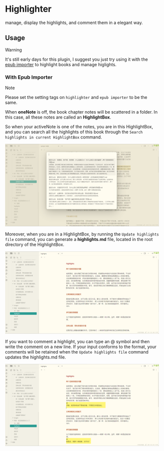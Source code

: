 # Highlighter

manage, display the highlights, and comment them in a elegant way.

## Usage

> [!warning]
> It's still early days for this plugin, I suggest you just try using it with the [epub importer](https://github.com/aoout/obsidian-epub-importer) to highlight books and manage higlights.

### With Epub Importer

> [!note]
> Please set the setting tags on `highlighter` and `epub importer` to be the same.

When **oneNote** is off, the book chapter notes will be scattered in a folder. In this case, all these notes are called an **HighlightBox**.

So when your activeNote is one of the notes, you are in this HighlightBox, and you can search all the highlights of this book through the `Search highlights in current HighlightBox` command.

![](assets/image1.png)

Moreover, when you are in a HighlightBox, by running the `Update highlights file` command, you can generate a **highlights.md** file, located in the root directory of the HighlightBox.

![](assets/image2.png)

If you want to comment a highlight, you can type an @ symbol and then write the comment on a new line. If your input conforms to the format, your comments will be retained when the `Update highlights file` command updates the highlights.md file.

![](assets/image3.png)